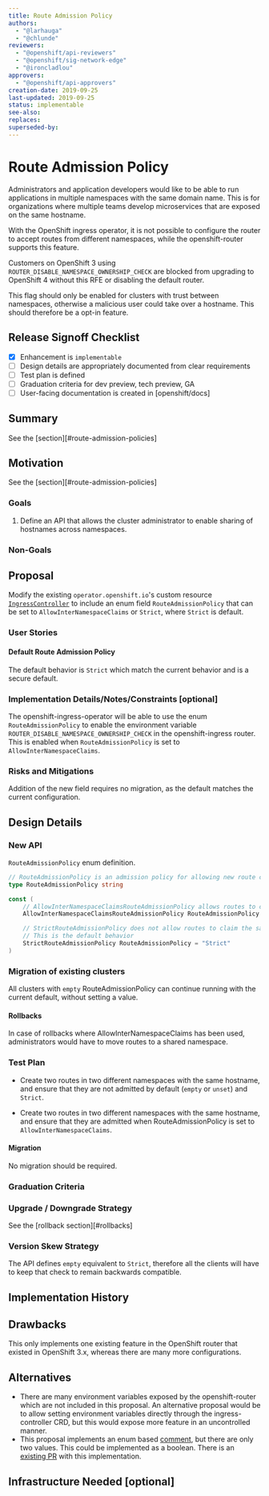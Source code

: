 ```yaml
---
title: Route Admission Policy
authors:
  - "@larhauga"
  - "@chlunde"
reviewers:
  - "@openshift/api-reviewers"
  - "@openshift/sig-network-edge"
  - "@ironcladlou"
approvers:
  - "@openshift/api-approvers"
creation-date: 2019-09-25
last-updated: 2019-09-25
status: implementable
see-also:
replaces:
superseded-by:
---
```


# Route Admission Policy

Administrators and application developers would like to be able to run applications in multiple namespaces with the same domain name. This is for organizations where multiple teams develop microservices that are exposed on the same hostname.

With the OpenShift ingress operator, it is not possible to configure the router to accept routes from different namespaces, while the openshift-router supports this feature. 

Customers on OpenShift 3 using `ROUTER_DISABLE_NAMESPACE_OWNERSHIP_CHECK` are blocked from upgrading to OpenShift 4 without this RFE or disabling the default router.

This flag should only be enabled for clusters with trust between namespaces, otherwise a malicious user could take over a hostname. This should therefore be a opt-in feature.

## Release Signoff Checklist

- [x] Enhancement is `implementable`
- [ ] Design details are appropriately documented from clear requirements
- [ ] Test plan is defined
- [ ] Graduation criteria for dev preview, tech preview, GA
- [ ] User-facing documentation is created in [openshift/docs]

## Summary

See the [section][#route-admission-policies]

## Motivation

See the [section][#route-admission-policies]

### Goals

1. Define an API that allows the cluster administrator to enable sharing of hostnames across namespaces.

### Non-Goals

## Proposal

Modify the existing `operator.openshift.io`'s custom resource [`IngressController`][ingress-controller-api] to include an enum field `RouteAdmissionPolicy` that can be set to `AllowInterNamespaceClaims` or `Strict`, where `Strict` is default.


### User Stories

#### Default Route Admission Policy

The default behavior is `Strict` which match the current behavior and is a secure default.


### Implementation Details/Notes/Constraints [optional]

The openshift-ingress-operator will be able to use the enum `RouteAdmissionPolicy` to enable the environment variable `ROUTER_DISABLE_NAMESPACE_OWNERSHIP_CHECK` in the openshift-ingress router. This is enabled when `RouteAdmissionPolicy` is set to `AllowInterNamespaceClaims`.

### Risks and Mitigations

Addition of the new field requires no migration, as the default matches the current configuration.

## Design Details

### New API

`RouteAdmissionPolicy` enum definition.

```go
// RouteAdmissionPolicy is an admission policy for allowing new route claims.
type RouteAdmissionPolicy string

const (
    // AllowInterNamespaceClaimsRouteAdmissionPolicy allows routes to claim the same hostname across namespaces.
    AllowInterNamespaceClaimsRouteAdmissionPolicy RouteAdmissionPolicy = "AllowInterNamespaceClaims"

    // StrictRouteAdmissionPolicy does not allow routes to claim the same hostname across namespaces.
    // This is the default behavior 
    StrictRouteAdmissionPolicy RouteAdmissionPolicy = "Strict"
)
```

### Migration of existing clusters

All clusters with `empty` RouteAdmissionPolicy can continue running with the current default, without setting a value.

#### Rollbacks

In case of rollbacks where AllowInterNamespaceClaims has been used, administrators would have to move routes to a shared namespace.

### Test Plan

- Create two routes in two different namespaces with the same hostname, and ensure that they are not admitted by default (`empty` or `unset`) and `Strict`.

- Create two routes in two different namespaces with the same hostname, and ensure that they are admitted when RouteAdmissionPolicy is set to `AllowInterNamespaceClaims`.

#### Migration

No migration should be required.

### Graduation Criteria

### Upgrade / Downgrade Strategy

See the [rollback section][#rollbacks]

### Version Skew Strategy

The API defines `empty` equivalent to `Strict`, therefore all the clients will have to keep that check to remain backwards compatible.

## Implementation History

## Drawbacks

This only implements one existing feature in the OpenShift router that existed in OpenShift 3.x, whereas there are many more configurations.

## Alternatives

- There are many environment variables exposed by the openshift-router which are not included in this proposal. An alternative proposal would be to allow setting environment variables directly through the ingress-controller CRD, but this would expose more feature in an uncontrolled manner. 
- This proposal implements an enum based [comment](https://github.com/openshift/api/pull/416#issuecomment-523658482), but there are only two values. This could be implemented as a boolean. There is an [existing PR](https://github.com/openshift/api/pull/416) with this implementation.

## Infrastructure Needed [optional]

[ingress-controller-api]: https://github.com/openshift/api/blob/release-4.2/operator/v1/types_ingress.go
